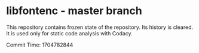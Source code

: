 # libfontenc - master branch

This repository contains frozen state of the repository.
Its history is cleared. It is used only for static code
analysis with Codacy.

Commit Time: 1704782844